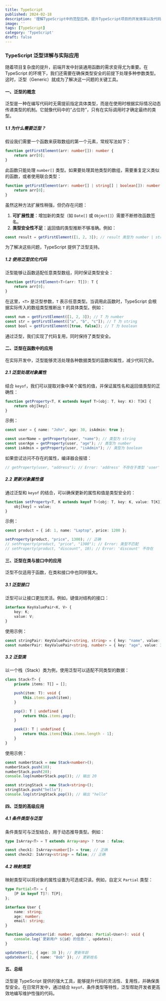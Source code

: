 ```yaml
---
title: TypeScript
published: 2024-02-18
description: '理解TypeScript中的范型应用，提升TypeScript项目的开发效率以及代码复用率'
image: ''
tags: [TypeScript]
category: 'TypeScript'
draft: false 
---
```


### TypeScript 泛型详解与实际应用

随着项目复杂度的提升，前端开发中封装通用函数的需求变得尤为重要。在 TypeScript 的环境下，我们还需要在确保类型安全的前提下处理多种参数类型。这时，泛型（Generic）就成为了解决这一问题的关键工具。

#### 一、泛型的概念

泛型是一种在编写代码时无需提前指定具体类型，而是在使用时根据实际情况动态传递类型的机制。它就像代码中的“占位符”，只有在实际调用时才确定最终的类型。

##### 1.1 为什么需要泛型？

假设我们需要一个函数来获取数组的第一个元素，常规写法如下：

```typescript
function getFirstElement(arr: number[]): number {
    return arr[0];
}
```

此函数只能处理 `number[]` 类型。如果要处理其他类型的数组，需要重复定义类似的函数，或者使用联合类型：

```typescript
function getFirstElement(arr: number[] | string[] | boolean[]): number | string | boolean {
    return arr[0];
}
```

虽然这种方法扩展性稍强，但仍存在问题：

1. **可扩展性差**：增加新的类型（如 `Date[]` 或 `Object[]`）需要不断修改函数签名。
2. **类型安全性不足**：返回值的类型推断不够准确。例如：

```typescript
const result = getFirstElement([1, 2, 3]); // result 类型为 number | string | boolean
```

为了解决这些问题，TypeScript 提供了泛型支持。

##### 1.2 使用泛型优化代码

泛型能够让函数适配任意类型数组，同时保证类型安全：

```typescript
function getFirstElement<T>(arr: T[]): T {
    return arr[0];
}
```

在这里，`<T>` 是泛型参数，`T` 表示任意类型。当调用此函数时，TypeScript 会根据实际传入的数组类型推断出 `T` 的具体类型。例如：

```typescript
const num = getFirstElement([1, 2, 3]); // T 为 number
const str = getFirstElement(["a", "b", "c"]); // T 为 string
const bool = getFirstElement([true, false]); // T 为 boolean
```

通过泛型，我们实现了代码复用，同时保持了类型安全。

#### 二、泛型在函数中的应用

在实际开发中，泛型能够灵活处理各种数据类型的函数和属性，减少代码冗余。

##### 2.1 泛型处理对象属性

结合 `keyof`，我们可以提取对象中某个属性的值，并保证属性名和返回值类型的正确性：

```typescript
function getProperty<T, K extends keyof T>(obj: T, key: K): T[K] {
    return obj[key];
}
```

示例：

```typescript
const user = { name: "John", age: 30, isAdmin: true };

const userName = getProperty(user, "name"); // 类型为 string
const userAge = getProperty(user, "age"); // 类型为 number
const isAdmin = getProperty(user, "isAdmin"); // 类型为 boolean
```

如果尝试访问不存在的属性，编译器会报错：

```typescript
// getProperty(user, "address"); // Error: 'address' 不存在于类型 'user' 中
```

##### 2.2 更新对象属性值

通过泛型和 `keyof` 的结合，可以确保更新的属性和值是类型安全的：

```typescript
function setProperty<T, K extends keyof T>(obj: T, key: K, value: T[K]): void {
    obj[key] = value;
}
```

示例：

```typescript
const product = { id: 1, name: "Laptop", price: 1200 };

setProperty(product, "price", 1300); // 正确
// setProperty(product, "price", "1300"); // Error: 类型不匹配
// setProperty(product, "discount", 10); // Error: 'discount' 不存在
```

#### 三、泛型在类与接口中的应用

泛型不仅适用于函数，在类和接口中也同样强大。

##### 3.1 泛型接口

泛型可以让接口更加灵活。例如，键值对结构的接口：

```typescript
interface KeyValuePair<K, V> {
    key: K;
    value: V;
}
```

使用示例：

```typescript
const stringPair: KeyValuePair<string, string> = { key: "name", value: "Alice" };
const numberPair: KeyValuePair<string, number> = { key: "age", value: 30 };
```

##### 3.2 泛型类

以一个栈（Stack）类为例，使用泛型可以适配不同类型的数据：

```typescript
class Stack<T> {
    private items: T[] = [];

    push(item: T): void {
        this.items.push(item);
    }

    pop(): T | undefined {
        return this.items.pop();
    }

    peek(): T | undefined {
        return this.items[this.items.length - 1];
    }
}
```

使用示例：

```typescript
const numberStack = new Stack<number>();
numberStack.push(10);
numberStack.push(20);
console.log(numberStack.pop()); // 输出 20

const stringStack = new Stack<string>();
stringStack.push("hello");
console.log(stringStack.pop()); // 输出 "hello"
```

#### 四、泛型的高级应用

##### 4.1 条件类型与泛型

条件类型可与泛型结合，用于动态推导类型。例如：

```typescript
type IsArray<T> = T extends Array<any> ? true : false;

const check1: IsArray<number[]> = true; // 正确
const check2: IsArray<string> = false; // 正确
```

##### 4.2 映射类型

映射类型可以将对象的属性设置为可选或只读。例如，自定义 `Partial` 类型：

```typescript
type Partial<T> = {
    [P in keyof T]?: T[P];
};

interface User {
    name: string;
    age: number;
    email: string;
}

function updateUser(id: number, updates: Partial<User>): void {
    console.log(`更新用户 ${id} 的信息:`, updates);
}

updateUser(1, { age: 30 }); // 更新年龄
updateUser(2, { name: "Bob" }); // 更新姓名
```

#### 五、总结

泛型是 TypeScript 提供的强大工具，能够提升代码的灵活性、复用性，并确保类型安全。在日常开发中，通过结合 `keyof`、条件类型等特性，泛型帮助开发者更高效地编写维护性强的代码。